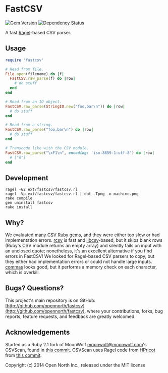 # FastCSV

[![Gem Version](https://badge.fury.io/rb/fastcsv.svg)](http://badge.fury.io/rb/fastcsv)
[![Dependency Status](https://gemnasium.com/opennorth/fastcsv.png)](https://gemnasium.com/opennorth/fastcsv)

A fast [Ragel](http://www.colm.net/open-source/ragel/)-based CSV parser.

## Usage

```ruby
require 'fastcsv'

# Read from file.
File.open(filename) do |f|
  FastCSV.raw_parse(f) do |row|
    # do stuff
  end
end

# Read from an IO object.
FastCSV.raw_parse(StringIO.new("foo,bar\n")) do |row|
  # do stuff
end

# Read from a string.
FastCSV.raw_parse("foo,bar\n") do |row|
  # do stuff
end

# Transcode like with the CSV module.
FastCSV.raw_parse("\xF1\n", encoding: 'iso-8859-1:utf-8') do |row|
  # ["ñ"]
end
```

## Development

    ragel -G2 ext/fastcsv/fastcsv.rl
    ragel -Vp ext/fastcsv/fastcsv.rl | dot -Tpng -o machine.png
    rake compile
    gem uninstall fastcsv
    rake install

## Why?

We evaluated [many CSV Ruby gems](https://github.com/jpmckinney/csv-benchmark#benchmark), and they were either too slow or had implementation errors. [rcsv](https://github.com/fiksu/rcsv) is fast and [libcsv](http://sourceforge.net/projects/libcsv/)-based, but it skips blank rows (Ruby's CSV module returns an empty array) and silently fails on input with an unclosed quote; nonetheless, it's an excellent alternative if you find errors in FastCSV! We looked for Ragel-based CSV parsers to copy, but they either had implementation errors or could not handle large inputs. [commas](https://github.com/aklt/commas/blob/master/csv.rl) looks good, but it performs a memory check on each character, which is overkill.

## Bugs? Questions?

This project's main repository is on GitHub: [http://github.com/opennorth/fastcsv](http://github.com/opennorth/fastcsv), where your contributions, forks, bug reports, feature requests, and feedback are greatly welcomed.

## Acknowledgements

Started as a Ruby 2.1 fork of MoonWolf <moonwolf@moonwolf.com>'s CSVScan, found in [this commit](https://github.com/nickstenning/csvscan/commit/11ec30f71a27cc673bca09738ee8a63942f416f0.patch). CSVScan uses Ragel code from [HPricot](https://github.com/hpricot/hpricot/blob/master/ext/hpricot_scan/hpricot_scan.rl) from [this commit](https://github.com/hpricot/hpricot/blob/908a4ae64bc8b935c4415c47ca6aea6492c6ce0a/ext/hpricot_scan/hpricot_scan.rl).

Copyright (c) 2014 Open North Inc., released under the MIT license
